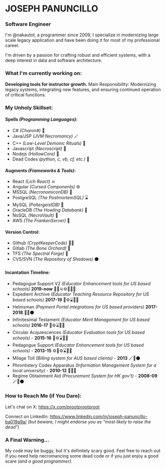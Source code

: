 # JOSEPH PANUNCILLO
### Software Engineer 

I'm @nakautot, a programmer since 2009, I specialize in modernizing large scale legacy application and have been doing it for most of my professional career.

I'm driven by a passion for crafting robust and efficient systems, with a deep interest in data and software architecture.

### What I'm currently working on:

**Developing tools for instructor growth.**
Main Responsibility: Modernizing legacy systems, integrating new features, and ensuring continued operation of critical functions.

### My Unholy Skillset:

#### Spells _(Programming Languages)_:

- C# _(Charon#)_ 🐴
- Java/JSP _(JVM Necromancy)_ 🪄
- C++ _(Low-Level Demonic Rituals)_ 🔪
- Javascript _(Necroscript)_ 📜
- Nodejs _(HollowCore)_ 🪹
- Dead Codes _(python, c, vb, cf, etc.)_ 🤮

#### Augments _(Frameworks & Tools)_:
- React _(Lich React)_ ☠
- Angular _(Cursed Components)_ ⚙
- MSSQL _(NecronomiconDB)_ 📖
- PostgreSQL _(The PostmortemSQL)_ ⌛
- MySQL _(PoltergeistDB)_ 👻
- OracleDB _(The Howling Databank)_ 🏦
- NoSQL _(NecroVault)_ 🚪
- AWS _(The FrankenServer)_ 🔩

#### Version Control:
- Github _(CryptKeeperCode)_ 💂‍♂️
- Gitlab _(The Bone Orchard)_ 🦴
- TFS _(The Spectral Forge)_ 🔨
- CVS/SVN _(The Repository of Shadows)_ ⚫

#### Incantation Timeline:

- Pedagogue Support V2 _(Educator Enhancement tools for US based schools)_ **2019-now** 🔩🐴☠⚙📖💂‍♂️
- Expedient Archive _(Educator Teaching Resource Repository for US based schools)_ **2017-19** 🪹⚙⌛💂‍♂️
- Helmsman _(Payment Portal integrations for US based providers)_ **2017-2018** 🐴📖⚫
- Infinitesimal Testament _(Educator Merit Management for US based schools)_  **2016-17** 🪹⚙⌛💂‍♂️
- Circular Acquiescences _(Educator Evaluation tools for US based schools)_ - **2015-16** 🪹⚙⌛💂‍♂️
- Pedagogue Support _(Educator Enhancement tools for US based schools)_ - **2013-15** ⚙🪹⚙⌛💂‍♂️
- Milage Toll _(Billing system for AUS based clients)_ - **2013** 🪄👻⚫
- Phrontistery Codex Apparatus _(Information Management System for a local university)_ - **2010-12** 🐴📖🔨
- Regime Obtainment Aid _(Procurement System for HK gov't)_ - **2008-09** 🪄🏦⚫

### How to Reach Me (if You Dare):

Let's chat on X: https://x.com/prootprootproot

Connect on LinkedIn: https://www.linkedin.com/in/joseph-panuncillo-ba019a9a/ _(but beware, I might endorse you as "most likely to raise the dead")_

### A Final Warning...

My code may be buggy, but it's definitely scary good.  Feel free to reach out if you need help necromancing some dead code or if you just enjoy a good scare _(and a good programmer)_.
